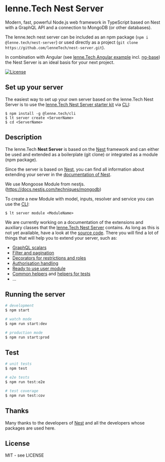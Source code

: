 # lenne.Tech Nest Server

Modern, fast, powerful Node.js web framework in TypeScript based on Nest with a GraphQL API and a connection to MongoDB
(or other databases).

The lenne.tech nest server can be included as an npm package (`npm i @lenne.tech/nest-server`) or used directly as a
project (`git clone https://github.com/lenneTech/nest-server.git`).

In combination with Angular (see [lenne.Tech Angular example](https://github.com/lenneTech/angular-example)
incl. [ng-base](https://github.com/lenneTech/ng-base/tree/main/projects/ng-base/README.md)) the Nest Server is an ideal
basis for your next project.

[![License](https://img.shields.io/github/license/lenneTech/nest-server)](/LICENSE)

## Set up your server

The easiest way to set up your own server based on the lenne.Tech Nest Server is to use the
[lenne.Tech Nest Server starter kit](https://github.com/lenneTech/nest-server-starter) via [CLI](https://github.com/lenneTech/cli):

```
$ npm install -g @lenne.tech/cli
$ lt server create <ServerName>
$ cd <ServerName>
```

## Description

The lenne.Tech **Nest Server** is based on the [Nest](https://github.com/nestjs/nest) framework and can either be used
and extended as a boilerplate (git clone) or integrated as a module (npm package).

Since the server is based on [Nest](https://nestjs.com/), you can find all information about extending your server
in the [documentation of Nest](https://docs.nestjs.com/).

We use Mongoose Module from nestjs. (https://docs.nestjs.com/techniques/mongodb)

To create a new Module with model, inputs, resolver and service you can use the [CLI](https://github.com/lenneTech/cli):

```
$ lt server module <ModuleName>
```

We are currently working on a documentation of the extensions and auxiliary classes that the
[lenne.Tech Nest Server](https://github.com/lenneTech/nest-server) contains. As long as this is not yet available,
have a look at the [source code](https://github.com/lenneTech/nest-server/tree/master/src/core).
There you will find a lot of things that will help you to extend your server, such as:

- [GraphQL scalars](https://github.com/lenneTech/nest-server/tree/master/src/core/common/scalars)
- [Filter and pagination](https://github.com/lenneTech/nest-server/tree/master/src/core/common/args)
- [Decorators for restrictions and roles](https://github.com/lenneTech/nest-server/tree/master/src/core/common/decorators)
- [Authorisation handling](https://github.com/lenneTech/nest-server/tree/master/src/core/modules/auth)
- [Ready to use user module](https://github.com/lenneTech/nest-server/tree/master/src/core/modules/user)
- [Common helpers](https://github.com/lenneTech/nest-server/tree/master/src/core/common/helpers) and
  [helpers for tests](https://github.com/lenneTech/nest-server/blob/master/src/test/test.helper.ts)
- ...

## Running the server

```bash
# development
$ npm start

# watch mode
$ npm run start:dev

# production mode
$ npm run start:prod
```

## Test

```bash
# unit tests
$ npm test

# e2e tests
$ npm run test:e2e

# test coverage
$ npm run test:cov
```

## Thanks

Many thanks to the developers of [Nest](https://github.com/nestjs/nest)
and all the developers whose packages are used here.

## License

MIT - see LICENSE
